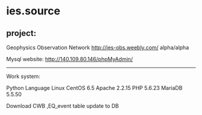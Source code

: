 # ies.source

## project:  
Geophysics Observation Network 
http://ies-obs.weebly.com/
alpha/alpha

Mysql website:
http://140.109.80.146/phpMyAdmin/

--------------------------------------------

Work system:

Python Language
Linux CentOS 6.5
Apache 2.2.15
PHP 5.6.23
MariaDB 5.5.50


Download CWB ,EQ_event table update to DB





